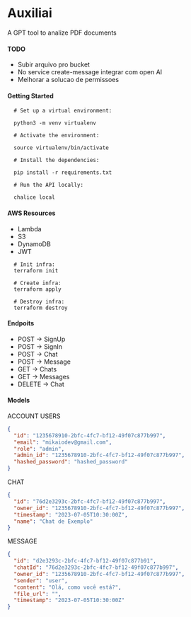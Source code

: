 # Auxiliai

A GPT tool to analize PDF documents

#### TODO

- Subir arquivo pro bucket
- No service create-message integrar com open AI
- Melhorar a solucao de permissoes

#### Getting Started

```shell
  # Set up a virtual environment:

  python3 -m venv virtualenv

  # Activate the environment:

  source virtualenv/bin/activate

  # Install the dependencies:

  pip install -r requirements.txt

  # Run the API locally:

  chalice local
```

#### AWS Resources

- Lambda
- S3
- DynamoDB
- JWT

```shell
  # Init infra:
  terraform init

  # Create infra:
  terraform apply

  # Destroy infra:
  terraform destroy
```

#### Endpoits

- POST -> SignUp
- POST -> SignIn
- POST -> Chat
- POST -> Message
- GET -> Chats
- GET -> Messages
- DELETE -> Chat

#### Models

ACCOUNT USERS

```json
{
  "id": "1235678910-2bfc-4fc7-bf12-49f07c877b997",
  "email": "mikaiodev@gmail.com",
  "role": "admin",
  "admin_id": "1235678910-2bfc-4fc7-bf12-49f07c877b997",
  "hashed_password": "hashed_password"
}
```

CHAT

```json
{
  "id": "76d2e3293c-2bfc-4fc7-bf12-49f07c877b997",
  "owner_id": "1235678910-2bfc-4fc7-bf12-49f07c877b997",
  "timestamp": "2023-07-05T10:30:00Z",
  "name": "Chat de Exemplo"
}
```

MESSAGE

```json
{
  "id": "d2e3293c-2bfc-4fc7-bf12-49f07c877b91",
  "chatId": "76d2e3293c-2bfc-4fc7-bf12-49f07c877b997",
  "owner_id": "1235678910-2bfc-4fc7-bf12-49f07c877b997",
  "sender": "user",
  "content": "Olá, como você está?",
  "file_url": "",
  "timestamp": "2023-07-05T10:30:00Z"
}
```

